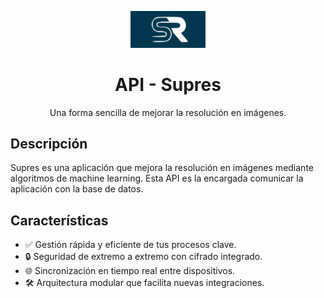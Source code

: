 <p align="center">
  <img src="assets/icon.png" alt="Supres icon" width="120">
</p>

<h1 align="center">API - Supres</h1>

<p align="center">Una forma sencilla de mejorar la resolución en imágenes.</p>


## Descripción

Supres es una aplicación que mejora la resolución en imágenes mediante algoritmos de machine learning. Esta API es la encargada comunicar la aplicación con la base de datos.

## Características

* ✅ Gestión rápida y eficiente de tus procesos clave.
* 🔒 Seguridad de extremo a extremo con cifrado integrado.
* 🌐 Sincronización en tiempo real entre dispositivos.
* 🛠️ Arquitectura modular que facilita nuevas integraciones.
